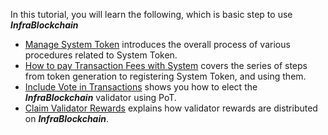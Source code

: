 In this tutorial, you will learn the following, which is basic step to use **_InfraBlockchain_**

- [Manage System Token](./how-to-interact-with-system-token) introduces the overall process of various procedures related to System Token.
- [How to pay Transaction Fees with System](./how-to-pay-transaction-fee) covers the series of steps from token generation to registering System Token, and using them.
- [Include Vote in Transactions](./how-to-vote-with-taav) shows you how to elect the **_InfraBlockchain_** validator using PoT.
- [Claim Validator Rewards](./how-to-get-validator-reward) explains how validator rewards are distributed on **_InfraBlockchain_**.
